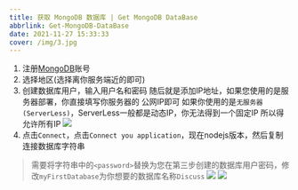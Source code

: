 ```yaml
---
title: 获取 MongoDB 数据库 | Get MongoDB DataBase
abbrlink: Get-MongoDB-DataBase
date: 2021-11-27 15:33:33
cover: /img/3.jpg
---
```


1. 注册[MongoDB](https://www.mongodb.com/cloud/atlas/register)账号
2. 选择地区(选择离你服务端近的即可)
3. 创建数据库用户，输入用户名和密码
随后就是添加IP地址，如果您使用的是服务器部署，你直接填写你服务器的 公网IP即可
如果你使用的是`无服务器(ServerLess)`，ServerLess一般都是动态IP，你无法得到一个固定IP
所以得允许所有IP
![](/img/Get-MongoDB-DataBase/Add-IP.png)
4. 点击`Connect`，点击`Connect you application`，现在nodejs版本，然后复制连接数据库字符串
> 需要将字符串中的`<password>`替换为您在第三步创建的数据库用户密码，修改`myFirstDatabase`为你想要的数据库名称`Discuss`
![](/img/Get-MongoDB-DataBase/Connect.png)
![](/img/Get-MongoDB-DataBase/Get-Connect.png)

